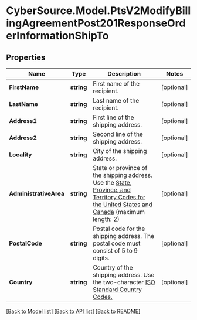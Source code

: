 # CyberSource.Model.PtsV2ModifyBillingAgreementPost201ResponseOrderInformationShipTo
## Properties

Name | Type | Description | Notes
------------ | ------------- | ------------- | -------------
**FirstName** | **string** | First name of the recipient.  | [optional] 
**LastName** | **string** | Last name of the recipient.  | [optional] 
**Address1** | **string** | First line of the shipping address.  | [optional] 
**Address2** | **string** | Second line of the shipping address.  | [optional] 
**Locality** | **string** | City of the shipping address.  | [optional] 
**AdministrativeArea** | **string** | State or province of the shipping address. Use the [State, Province, and Territory Codes for the United States and Canada](https://developer.cybersource.com/library/documentation/sbc/quickref/states_and_provinces.pdf) (maximum length: 2)  | [optional] 
**PostalCode** | **string** | Postal code for the shipping address. The postal code must consist of 5 to 9 digits.  | [optional] 
**Country** | **string** | Country of the shipping address. Use the two-character [ISO Standard Country Codes.](http://apps.cybersource.com/library/documentation/sbc/quickref/countries_alpha_list.pdf)  | [optional] 

[[Back to Model list]](../README.md#documentation-for-models) [[Back to API list]](../README.md#documentation-for-api-endpoints) [[Back to README]](../README.md)

